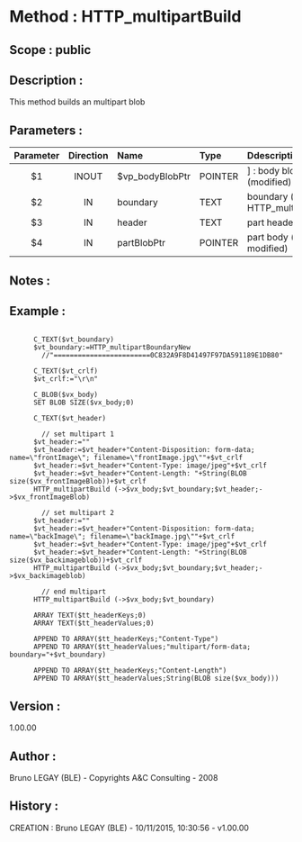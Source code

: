 ﻿# **Method :** HTTP_multipartBuild## **Scope :** public## **Description :** This method builds an multipart blob## **Parameters :** | Parameter | Direction | Name | Type | Ddescription | |:----:|:----:|:----|:----|:----| | $1 | INOUT | $vp_bodyBlobPtr | POINTER | ] : body blob pointer (modified) | | $2 | IN | boundary | TEXT | boundary (see HTTP_multipartBoundaryNew) | | $3 | IN | header | TEXT | part header (optional) | | $4 | IN | partBlobPtr | POINTER | part body (optional, not modified) | ## **Notes :** ## **Example :** ```      C_TEXT($vt_boundary)      $vt_boundary:=HTTP_multipartBoundaryNew         //"========================0C832A9F8D41497F97DA591189E1DB80"            C_TEXT($vt_crlf)      $vt_crlf:="\r\n"            C_BLOB($vx_body)      SET BLOB SIZE($vx_body;0)            C_TEXT($vt_header)              // set multipart 1      $vt_header:=""      $vt_header:=$vt_header+"Content-Disposition: form-data; name=\"frontImage\"; filename=\"frontImage.jpg\""+$vt_crlf      $vt_header:=$vt_header+"Content-Type: image/jpeg"+$vt_crlf      $vt_header:=$vt_header+"Content-Length: "+String(BLOB size($vx_frontImageBlob))+$vt_crlf      HTTP_multipartBuild (->$vx_body;$vt_boundary;$vt_header;->$vx_frontImageBlob)              // set multipart 2      $vt_header:=""      $vt_header:=$vt_header+"Content-Disposition: form-data; name=\"backImage\"; filename=\"backImage.jpg\""+$vt_crlf      $vt_header:=$vt_header+"Content-Type: image/jpeg"+$vt_crlf      $vt_header:=$vt_header+"Content-Length: "+String(BLOB size($vx_backimageblob))+$vt_crlf      HTTP_multipartBuild (->$vx_body;$vt_boundary;$vt_header;->$vx_backimageblob)              // end multipart      HTTP_multipartBuild (->$vx_body;$vt_boundary)            ARRAY TEXT($tt_headerKeys;0)      ARRAY TEXT($tt_headerValues;0)            APPEND TO ARRAY($tt_headerKeys;"Content-Type")      APPEND TO ARRAY($tt_headerValues;"multipart/form-data; boundary="+$vt_boundary)            APPEND TO ARRAY($tt_headerKeys;"Content-Length")      APPEND TO ARRAY($tt_headerValues;String(BLOB size($vx_body)))```## **Version :** 1.00.00## **Author :** Bruno LEGAY (BLE) - Copyrights A&C Consulting - 2008## **History :**  CREATION : Bruno LEGAY (BLE) - 10/11/2015, 10:30:56 - v1.00.00
